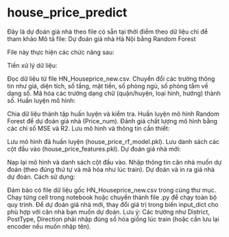# house_price_predict
Đây là dự đoán giá nhà theo file có sẵn tại thời điểm theo dữ liệu chỉ để tham khảo
Mô tả file: Dự đoán giá nhà Hà Nội bằng Random Forest

File này thực hiện các chức năng sau:

Tiền xử lý dữ liệu:

Đọc dữ liệu từ file HN_Houseprice_new.csv.
Chuyển đổi các trường thông tin như giá, diện tích, số tầng, mặt tiền, số phòng ngủ, số phòng tắm về dạng số.
Mã hóa các trường dạng chữ (quận/huyện, loại hình, hướng) thành số.
Huấn luyện mô hình:

Chia dữ liệu thành tập huấn luyện và kiểm tra.
Huấn luyện mô hình Random Forest để dự đoán giá nhà (Price_num).
Đánh giá chất lượng mô hình bằng các chỉ số MSE và R2.
Lưu mô hình và thông tin cần thiết:

Lưu mô hình đã huấn luyện (house_price_rf_model.pkl).
Lưu danh sách các cột đầu vào (house_price_features.pkl).
Dự đoán giá nhà mới:

Nạp lại mô hình và danh sách cột đầu vào.
Nhập thông tin căn nhà muốn dự đoán (theo đúng thứ tự và mã hóa như lúc train).
Dự đoán và in ra giá nhà dự đoán.
Cách sử dụng:

Đảm bảo có file dữ liệu gốc HN_Houseprice_new.csv trong cùng thư mục.
Chạy từng cell trong notebook hoặc chuyển thành file .py để chạy toàn bộ quy trình.
Để dự đoán giá nhà mới, thay đổi giá trị trong biến input_dict cho phù hợp với căn nhà bạn muốn dự đoán.
Lưu ý:
Các trường như District, PostType, Direction phải nhập đúng số hóa giống lúc train (hoặc cần lưu lại encoder nếu muốn nhập tên).
